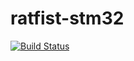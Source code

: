 # ratfist-stm32

[![Build Status](https://travis-ci.org/mour/ratfist-stm32.svg?branch=master)](https://travis-ci.org/mour/ratfist-stm32)
